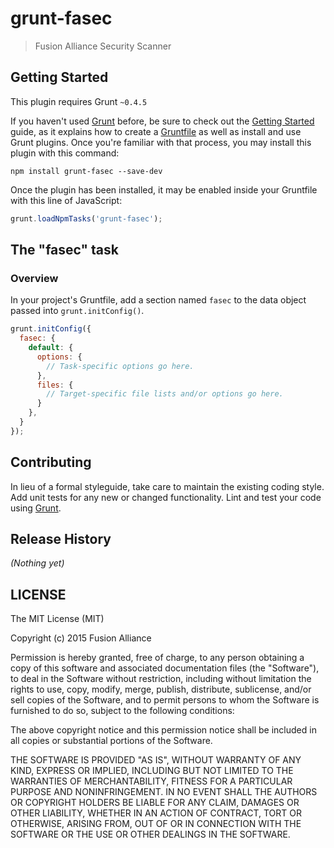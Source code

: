 # grunt-fasec

> Fusion Alliance Security Scanner

## Getting Started
This plugin requires Grunt `~0.4.5`

If you haven't used [Grunt](http://gruntjs.com/) before, be sure to check out the [Getting Started](http://gruntjs.com/getting-started) guide, as it explains how to create a [Gruntfile](http://gruntjs.com/sample-gruntfile) as well as install and use Grunt plugins. Once you're familiar with that process, you may install this plugin with this command:

```shell
npm install grunt-fasec --save-dev
```

Once the plugin has been installed, it may be enabled inside your Gruntfile with this line of JavaScript:

```js
grunt.loadNpmTasks('grunt-fasec');
```

## The "fasec" task

### Overview
In your project's Gruntfile, add a section named `fasec` to the data object passed into `grunt.initConfig()`.

```js
grunt.initConfig({
  fasec: {
    default: {
      options: {
        // Task-specific options go here.
      },
      files: {
        // Target-specific file lists and/or options go here.
      }
    },
  }
});
```

## Contributing
In lieu of a formal styleguide, take care to maintain the existing coding style. Add unit tests for any new or changed functionality. Lint and test your code using [Grunt](http://gruntjs.com/).

## Release History
_(Nothing yet)_

## LICENSE

The MIT License (MIT)

Copyright (c) 2015 Fusion Alliance

Permission is hereby granted, free of charge, to any person obtaining a copy
of this software and associated documentation files (the "Software"), to deal
in the Software without restriction, including without limitation the rights
to use, copy, modify, merge, publish, distribute, sublicense, and/or sell
copies of the Software, and to permit persons to whom the Software is
furnished to do so, subject to the following conditions:

The above copyright notice and this permission notice shall be included in all
copies or substantial portions of the Software.

THE SOFTWARE IS PROVIDED "AS IS", WITHOUT WARRANTY OF ANY KIND, EXPRESS OR
IMPLIED, INCLUDING BUT NOT LIMITED TO THE WARRANTIES OF MERCHANTABILITY,
FITNESS FOR A PARTICULAR PURPOSE AND NONINFRINGEMENT. IN NO EVENT SHALL THE
AUTHORS OR COPYRIGHT HOLDERS BE LIABLE FOR ANY CLAIM, DAMAGES OR OTHER
LIABILITY, WHETHER IN AN ACTION OF CONTRACT, TORT OR OTHERWISE, ARISING FROM,
OUT OF OR IN CONNECTION WITH THE SOFTWARE OR THE USE OR OTHER DEALINGS IN THE
SOFTWARE.
